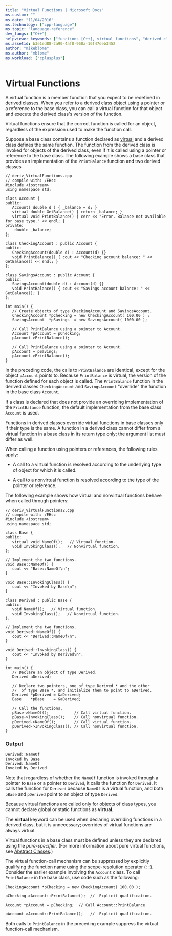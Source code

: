 ```yaml
---
title: "Virtual Functions | Microsoft Docs"
ms.custom: ""
ms.date: "11/04/2016"
ms.technology: ["cpp-language"]
ms.topic: "language-reference"
dev_langs: ["C++"]
helpviewer_keywords: ["functions [C++], virtual functions", "derived classes [C++], virtual functions", "virtual functions"]
ms.assetid: b3e1ed88-2a90-4af8-960a-16f47deb3452
author: "mikeblome"
ms.author: "mblome"
ms.workload: ["cplusplus"]
---
```

# Virtual Functions
A virtual function is a member function that you expect to be redefined in derived classes. When you refer to a derived class object using a pointer or a reference to the base class, you can call a virtual function for that object and execute the derived class's version of the function.  
  
 Virtual functions ensure that the correct function is called for an object, regardless of the expression used to make the function call.  
  
 Suppose a base class contains a function declared as [virtual](../cpp/virtual-cpp.md) and a derived class defines the same function. The function from the derived class is invoked for objects of the derived class, even if it is called using a pointer or reference to the base class. The following example shows a base class that provides an implementation of the `PrintBalance` function and two derived classes  
  
```  
// deriv_VirtualFunctions.cpp  
// compile with: /EHsc  
#include <iostream>  
using namespace std;  
  
class Account {  
public:  
   Account( double d ) { _balance = d; }  
   virtual double GetBalance() { return _balance; }  
   virtual void PrintBalance() { cerr << "Error. Balance not available for base type." << endl; }  
private:  
    double _balance;  
};  
  
class CheckingAccount : public Account {  
public:  
   CheckingAccount(double d) : Account(d) {}  
   void PrintBalance() { cout << "Checking account balance: " << GetBalance() << endl; }  
};  
  
class SavingsAccount : public Account {  
public:  
   SavingsAccount(double d) : Account(d) {}  
   void PrintBalance() { cout << "Savings account balance: " << GetBalance(); }  
};  
  
int main() {  
   // Create objects of type CheckingAccount and SavingsAccount.  
   CheckingAccount *pChecking = new CheckingAccount( 100.00 ) ;  
   SavingsAccount  *pSavings  = new SavingsAccount( 1000.00 );  
  
   // Call PrintBalance using a pointer to Account.  
   Account *pAccount = pChecking;  
   pAccount->PrintBalance();  
  
   // Call PrintBalance using a pointer to Account.  
   pAccount = pSavings;  
   pAccount->PrintBalance();     
}  
```  
  
 In the preceding code, the calls to `PrintBalance` are identical, except for the object `pAccount` points to. Because `PrintBalance` is virtual, the version of the function defined for each object is called. The `PrintBalance` function in the derived classes `CheckingAccount` and `SavingsAccount` "override" the function in the base class `Account`.  
  
 If a class is declared that does not provide an overriding implementation of the `PrintBalance` function, the default implementation from the base class `Account` is used.  
  
 Functions in derived classes override virtual functions in base classes only if their type is the same. A function in a derived class cannot differ from a virtual function in a base class in its return type only; the argument list must differ as well.  
  
 When calling a function using pointers or references, the following rules apply:  
  
-   A call to a virtual function is resolved according to the underlying type of object for which it is called.  
  
-   A call to a nonvirtual function is resolved according to the type of the pointer or reference.  
  
 The following example shows how virtual and nonvirtual functions behave when called through pointers:  
  
```  
// deriv_VirtualFunctions2.cpp  
// compile with: /EHsc  
#include <iostream>  
using namespace std;  
  
class Base {  
public:  
   virtual void NameOf();   // Virtual function.  
   void InvokingClass();   // Nonvirtual function.  
};  
  
// Implement the two functions.  
void Base::NameOf() {  
   cout << "Base::NameOf\n";  
}  
  
void Base::InvokingClass() {  
   cout << "Invoked by Base\n";  
}  
  
class Derived : public Base {  
public:  
   void NameOf();   // Virtual function.  
   void InvokingClass();   // Nonvirtual function.  
};  
  
// Implement the two functions.  
void Derived::NameOf() {  
   cout << "Derived::NameOf\n";  
}  
  
void Derived::InvokingClass() {  
   cout << "Invoked by Derived\n";  
}  
  
int main() {  
   // Declare an object of type Derived.  
   Derived aDerived;  
  
   // Declare two pointers, one of type Derived * and the other  
   //  of type Base *, and initialize them to point to aDerived.  
   Derived *pDerived = &aDerived;  
   Base    *pBase    = &aDerived;  
  
   // Call the functions.  
   pBase->NameOf();           // Call virtual function.  
   pBase->InvokingClass();    // Call nonvirtual function.  
   pDerived->NameOf();        // Call virtual function.  
   pDerived->InvokingClass(); // Call nonvirtual function.  
}  
```  
  
### Output  
  
```  
Derived::NameOf  
Invoked by Base  
Derived::NameOf  
Invoked by Derived  
```  
  
 Note that regardless of whether the `NameOf` function is invoked through a pointer to `Base` or a pointer to `Derived`, it calls the function for `Derived`. It calls the function for `Derived` because `NameOf` is a virtual function, and both `pBase` and `pDerived` point to an object of type `Derived`.  
  
 Because virtual functions are called only for objects of class types, you cannot declare global or static functions as **virtual**.  
  
 The **virtual** keyword can be used when declaring overriding functions in a derived class, but it is unnecessary; overrides of virtual functions are always virtual.  
  
 Virtual functions in a base class must be defined unless they are declared using the *pure-specifier*. (For more information about pure virtual functions, see [Abstract Classes](../cpp/abstract-classes-cpp.md).)  
  
 The virtual function-call mechanism can be suppressed by explicitly qualifying the function name using the scope-resolution operator (`::`). Consider the earlier example involving the `Account` class. To call `PrintBalance` in the base class, use code such as the following:  
  
```  
CheckingAccount *pChecking = new CheckingAccount( 100.00 );  
  
pChecking->Account::PrintBalance();  //  Explicit qualification.  
  
Account *pAccount = pChecking;  // Call Account::PrintBalance  
  
pAccount->Account::PrintBalance();   //  Explicit qualification.  
```  
  
 Both calls to `PrintBalance` in the preceding example suppress the virtual function-call mechanism.  
  
